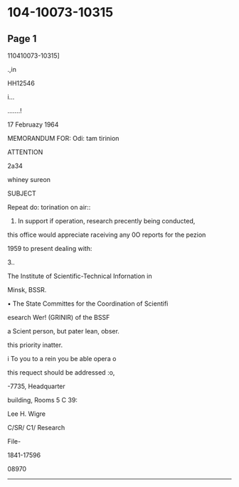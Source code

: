 # 104-10073-10315

## Page 1

110410073-10315]

.,in

HH12546

i...

.......!

17 Februazy 1964

MEMORANDUM FOR: Odi: tam tirinion

ATTENTION

2a34

whiney sureon

SUBJECT

Repeat do: torination on air::

1. In support if operation, research precently being conducted,

this office would appreciate raceiving any 0O reports for the pezion

1959 to present dealing with:

3..

The Institute of Scientific-Technical Infornation in

Minsk, BSSR.

• The State Committes for the Coordination of Scientifi

esearch Wer! (GRINIR) of the BSSF

a Scient person, but pater lean, obser.

this priority inatter.

i To you to a rein you be able opera o

this requect should be addressed :o,

-7735, Headquarter

building, Rooms 5 C 39:

Lee H. Wigre

C/SR/ C1/ Research

File-

1841-17596

08970

---


